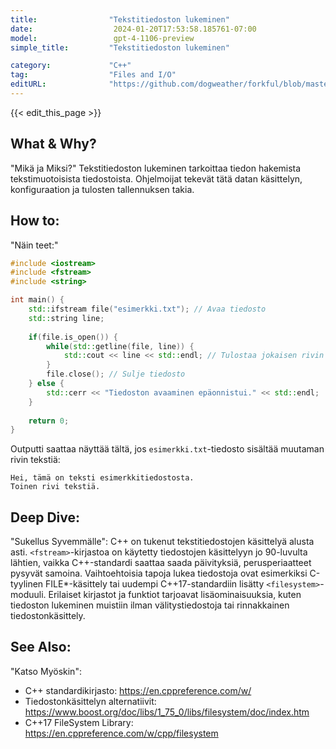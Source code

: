 ```yaml
---
title:                "Tekstitiedoston lukeminen"
date:                  2024-01-20T17:53:58.185761-07:00
model:                 gpt-4-1106-preview
simple_title:         "Tekstitiedoston lukeminen"

category:             "C++"
tag:                  "Files and I/O"
editURL:              "https://github.com/dogweather/forkful/blob/master/content/fi/cpp/reading-a-text-file.md"
---
```


{{< edit_this_page >}}

## What & Why?
"Mikä ja Miksi?"
Tekstitiedoston lukeminen tarkoittaa tiedon hakemista tekstimuotoisista tiedostoista. Ohjelmoijat tekevät tätä datan käsittelyn, konfiguraation ja tulosten tallennuksen takia.

## How to:
"Näin teet:"
```C++
#include <iostream>
#include <fstream>
#include <string>

int main() {
    std::ifstream file("esimerkki.txt"); // Avaa tiedosto
    std::string line;
    
    if(file.is_open()) {
        while(std::getline(file, line)) {
            std::cout << line << std::endl; // Tulostaa jokaisen rivin
        }
        file.close(); // Sulje tiedosto
    } else {
        std::cerr << "Tiedoston avaaminen epäonnistui." << std::endl;
    }
    
    return 0;
}
```
Outputti saattaa näyttää tältä, jos `esimerkki.txt`-tiedosto sisältää muutaman rivin tekstiä:
```
Hei, tämä on teksti esimerkkitiedostosta.
Toinen rivi tekstiä.
```

## Deep Dive:
"Sukellus Syvemmälle":
C++ on tukenut tekstitiedostojen käsittelyä alusta asti. `<fstream>`-kirjastoa on käytetty tiedostojen käsittelyyn jo 90-luvulta lähtien, vaikka C++-standardi saattaa saada päivityksiä, perusperiaatteet pysyvät samoina. Vaihtoehtoisia tapoja lukea tiedostoja ovat esimerkiksi C-tyylinen FILE*-käsittely tai uudempi C++17-standardiin lisätty `<filesystem>`-moduuli. Erilaiset kirjastot ja funktiot tarjoavat lisäominaisuuksia, kuten tiedoston lukeminen muistiin ilman välitystiedostoja tai rinnakkainen tiedostonkäsittely.

## See Also:
"Katso Myöskin":
- C++ standardikirjasto: https://en.cppreference.com/w/
- Tiedostonkäsittelyn alternatiivit: https://www.boost.org/doc/libs/1_75_0/libs/filesystem/doc/index.htm
- C++17 FileSystem Library: https://en.cppreference.com/w/cpp/filesystem
